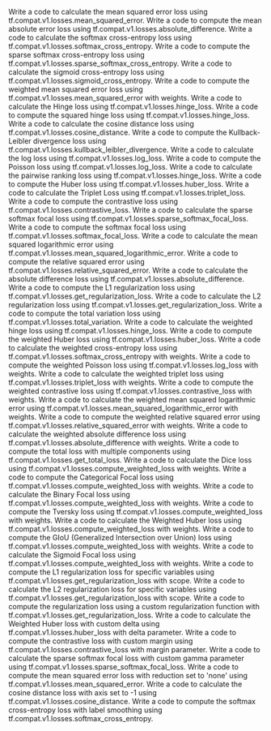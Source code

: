 Write a code to calculate the mean squared error loss using tf.compat.v1.losses.mean_squared_error.
Write a code to compute the mean absolute error loss using tf.compat.v1.losses.absolute_difference.
Write a code to calculate the softmax cross-entropy loss using tf.compat.v1.losses.softmax_cross_entropy.
Write a code to compute the sparse softmax cross-entropy loss using tf.compat.v1.losses.sparse_softmax_cross_entropy.
Write a code to calculate the sigmoid cross-entropy loss using tf.compat.v1.losses.sigmoid_cross_entropy.
Write a code to compute the weighted mean squared error loss using tf.compat.v1.losses.mean_squared_error with weights.
Write a code to calculate the Hinge loss using tf.compat.v1.losses.hinge_loss.
Write a code to compute the squared hinge loss using tf.compat.v1.losses.hinge_loss.
Write a code to calculate the cosine distance loss using tf.compat.v1.losses.cosine_distance.
Write a code to compute the Kullback-Leibler divergence loss using tf.compat.v1.losses.kullback_leibler_divergence.
Write a code to calculate the log loss using tf.compat.v1.losses.log_loss.
Write a code to compute the Poisson loss using tf.compat.v1.losses.log_loss.
Write a code to calculate the pairwise ranking loss using tf.compat.v1.losses.hinge_loss.
Write a code to compute the Huber loss using tf.compat.v1.losses.huber_loss.
Write a code to calculate the Triplet Loss using tf.compat.v1.losses.triplet_loss.
Write a code to compute the contrastive loss using tf.compat.v1.losses.contrastive_loss.
Write a code to calculate the sparse softmax focal loss using tf.compat.v1.losses.sparse_softmax_focal_loss.
Write a code to compute the softmax focal loss using tf.compat.v1.losses.softmax_focal_loss.
Write a code to calculate the mean squared logarithmic error using tf.compat.v1.losses.mean_squared_logarithmic_error.
Write a code to compute the relative squared error using tf.compat.v1.losses.relative_squared_error.
Write a code to calculate the absolute difference loss using tf.compat.v1.losses.absolute_difference.
Write a code to compute the L1 regularization loss using tf.compat.v1.losses.get_regularization_loss.
Write a code to calculate the L2 regularization loss using tf.compat.v1.losses.get_regularization_loss.
Write a code to compute the total variation loss using tf.compat.v1.losses.total_variation.
Write a code to calculate the weighted hinge loss using tf.compat.v1.losses.hinge_loss.
Write a code to compute the weighted Huber loss using tf.compat.v1.losses.huber_loss.
Write a code to calculate the weighted cross-entropy loss using tf.compat.v1.losses.softmax_cross_entropy with weights.
Write a code to compute the weighted Poisson loss using tf.compat.v1.losses.log_loss with weights.
Write a code to calculate the weighted triplet loss using tf.compat.v1.losses.triplet_loss with weights.
Write a code to compute the weighted contrastive loss using tf.compat.v1.losses.contrastive_loss with weights.
Write a code to calculate the weighted mean squared logarithmic error using tf.compat.v1.losses.mean_squared_logarithmic_error with weights.
Write a code to compute the weighted relative squared error using tf.compat.v1.losses.relative_squared_error with weights.
Write a code to calculate the weighted absolute difference loss using tf.compat.v1.losses.absolute_difference with weights.
Write a code to compute the total loss with multiple components using tf.compat.v1.losses.get_total_loss.
Write a code to calculate the Dice loss using tf.compat.v1.losses.compute_weighted_loss with weights.
Write a code to compute the Categorical Focal loss using tf.compat.v1.losses.compute_weighted_loss with weights.
Write a code to calculate the Binary Focal loss using tf.compat.v1.losses.compute_weighted_loss with weights.
Write a code to compute the Tversky loss using tf.compat.v1.losses.compute_weighted_loss with weights.
Write a code to calculate the Weighted Huber loss using tf.compat.v1.losses.compute_weighted_loss with weights.
Write a code to compute the GIoU (Generalized Intersection over Union) loss using tf.compat.v1.losses.compute_weighted_loss with weights.
Write a code to calculate the Sigmoid Focal loss using tf.compat.v1.losses.compute_weighted_loss with weights.
Write a code to compute the L1 regularization loss for specific variables using tf.compat.v1.losses.get_regularization_loss with scope.
Write a code to calculate the L2 regularization loss for specific variables using tf.compat.v1.losses.get_regularization_loss with scope.
Write a code to compute the regularization loss using a custom regularization function with tf.compat.v1.losses.get_regularization_loss.
Write a code to calculate the Weighted Huber loss with custom delta using tf.compat.v1.losses.huber_loss with delta parameter.
Write a code to compute the contrastive loss with custom margin using tf.compat.v1.losses.contrastive_loss with margin parameter.
Write a code to calculate the sparse softmax focal loss with custom gamma parameter using tf.compat.v1.losses.sparse_softmax_focal_loss.
Write a code to compute the mean squared error loss with reduction set to 'none' using tf.compat.v1.losses.mean_squared_error.
Write a code to calculate the cosine distance loss with axis set to -1 using tf.compat.v1.losses.cosine_distance.
Write a code to compute the softmax cross-entropy loss with label smoothing using tf.compat.v1.losses.softmax_cross_entropy.